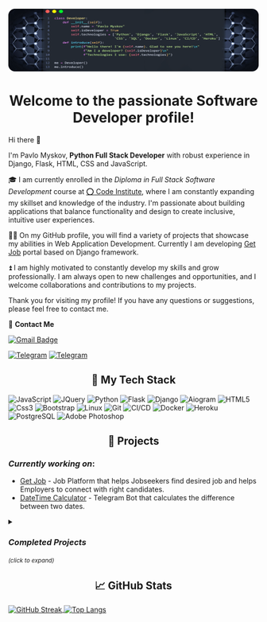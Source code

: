 ![Introduce by Python Class](images/introduce.png)

<h1 align="center">Welcome to the passionate Software Developer profile!</h1>

Hi there 👋

I'm Pavlo Myskov, **Python Full Stack Developer** with robust experience in Django, Flask, HTML, CSS and JavaScript.

:mortar_board: I am currently enrolled in the *Diploma in Full Stack Software Development* course at [:o: Code Institute](https://codeinstitute.net), where I am constantly expanding my skillset and knowledge of the industry. I'm passionate about building applications that balance functionality and design to create inclusive, intuitive user experiences.

👨‍💻 On my GitHub profile, you will find a variety of projects that showcase my abilities in Web Application Development. Currently I am developing [Get Job](https://github.com/FlashDrag/get-job) portal based on Django framework.

:arrow_double_up: I am highly motivated to constantly develop my skills and grow professionally. I am always open to new challenges and opportunities, and I welcome collaborations and contributions to my projects.

Thank you for visiting my profile! If you have any questions or suggestions, please feel free to contact me.

:incoming_envelope: **Contact Me**

[![Gmail Badge](https://img.shields.io/badge/-flashdrag@gmail.com-333333?style=for-the-badge&logo=Gmail&logoColor=white&style=plastic&logoWidth=20&labelColor=c14438&link=mailto:flashdrag@gmail.com)](mailto:flashdrag@gmail.com)

[<img src='https://img.shields.io/badge/Telegram-333333?style=for-the-badge&logo=telegram&logoColor=white&style=plastic&logoWidth=20&labelColor=2CA5E0' alt='Telegram'>](https://t.me/flashdrag) [<img src='https://img.shields.io/badge/LinkedIn-333333?style=for-the-badge&logo=linkedin&logoColor=white&style=plastic&logoWidth=20&labelColor=0077B5' alt='Telegram'>](https://www.linkedin.com/in/pavlo-myskov)

<!--
Badges4 for README.md
https://github.com/alexandresanlim/Badges4-README.md-Profile#-education-
https://shields.io/

Badge Template
![](https://img.shields.io/badge/...-222222?style=for-the-badge&logo=...&logoColor=white&logoWidth=20&labelColor=...)

Telegram-222222 - text and color of the full badge
style=for-the-badge - style of the badge; also available: plastic, flat, flat-square
logo=Gmail - logo of the badge; for example: Gmail, Telegram, LinkedIn, etc.
logoColor=white - color of the logo, if available
logoWidth=20 - width of the logo
labelColor=... - color of the label;

Complete list of github markdown emoji markup
https://gist.github.com/rxaviers/7360908
-->

<h2 align='center'>&#128142; My Tech Stack</h2>

![JavaScript](https://img.shields.io/badge/JavaScript-222222?&style=for-the-badge&logo=javascript&logoColor=white&style=plastic&logoWidth=20&labelColor=c2bc15)
![JQuery](https://img.shields.io/badge/JQuery-222222?style=for-the-badge&logo=jquery&logoColor=white&style=plastic&logoWidth=20&labelColor=0769AD)
![Python](https://img.shields.io/badge/Python-222222?style=for-the-badge&logo=python&logoColor=white&style=plastic&logoWidth=20&labelColor=366E9C)
![Flask](https://img.shields.io/badge/Flask-222222?style=for-the-badge&logo=flask&logoColor=white&style=plastic&logoWidth=20&labelColor=000)
![Django](https://img.shields.io/badge/Django-222222?style=for-the-badge&logo=django&logoColor=white&style=plastic&logoWidth=20&labelColor=092E20)
![Aiogram](https://img.shields.io/badge/Aiogram-222222?style=for-the-badge&logo=telegram&logoColor=white&style=plastic&labelColor=blue)
![HTML5](https://img.shields.io/badge/HTML5-222222?style=for-the-badge&logo=html5&logoColor=white&style=plastic&logoWidth=20&labelColor=E34F26)
![Css3](https://img.shields.io/badge/CSS3-222222?style=for-the-badge&logo=css3&logoColor=white&style=plastic&logoWidth=20&labelColor=1572B6)
![Bootstrap](https://img.shields.io/badge/Bootstrap-222222?style=for-the-badge&logo=bootstrap&logoColor=white&style=plastic&logoWidth=20&labelColor=7952B3)
![Linux](https://img.shields.io/badge/Linux-222222?style=for-the-badge&logo=linux&logoColor=000&style=plastic&logoWidth=20&labelColor=FCC624)
![Git](https://img.shields.io/badge/Git-222222?style=for-the-badge&logo=git&logoColor=white&style=plastic&logoWidth=20&labelColor=F05032)
![CI/CD](https://img.shields.io/badge/CI/CD-222222?style=for-the-badge&logo=github-actions&logoColor=white&style=plastic&logoWidth=20&labelColor=2088FF)
![Docker](https://img.shields.io/badge/Docker-222222?style=for-the-badge&logo=docker&logoColor=white&style=plastic&logoWidth=20&labelColor=2496ED)
![Heroku](https://img.shields.io/badge/Heroku-222222?style=for-the-badge&logo=heroku&logoColor=white&style=plastic&logoWidth=20&labelColor=430098)
![PostgreSQL](https://img.shields.io/badge/PostgreSQL-222222?style=for-the-badge&logo=postgresql&logoColor=white&style=plastic&logoWidth=20&labelColor=336791)
![Adobe Photoshop](https://img.shields.io/badge/Adobe%20Photoshop-222222?style=for-the-badge&logo=Adobe%20Photoshop&logoColor=white&style=plastic&logoWidth=20&labelColor=31A8FF)

<h2 align='center'> &#x1F4BC; Projects</h2>

### _Currently working on_:

- [Get Job](https://github.com/FlashDrag/get-job) - Job Platform that helps Jobseekers find desired job and helps Employers to connect with right candidates.
- [DateTime Calculator](https://github.com/FlashDrag/DateCalcBot) - Telegram Bot that calculates the difference between two dates.

<details>
<summary>
  <h3>
    <i>Completed Projects</i>
  </h3>
<small><i>(click to expand)</i></small>
</summary>

- #### [Word Wheel](https://github.com/FlashDrag/word-wheel)
<table>
  <tr>
    <td>
      <a href="https://github.com/FlashDrag/word-wheel"><img width="900" src="https://github.com/FlashDrag/word-wheel/blob/master/docs/supp-images/responsive-mockup.png" alt="Word Wheel Responsive Mockup"></a>
    </td>
    <td>
      The Educational JavaScript game that challenges users to test their vocabulary skills by guessing words based on the provided definitions. The game based on a single interactive page with a fully responsive design and intuitive user interface. The app uses the Free Dictionary API to get the definitions of the words.
    </td>
  </tr>
</table>

- #### [Library Management System](https://github.com/FlashDrag/library-management-system)
<table>
  <tr>
    <td>
      Python CLI application designed to manage a library's book inventory using a Google Spreadsheet API. The app allows users to perform CRUD operations on the books stock in the library, as well as to check overdue books and view borrowed books.
    </td>
    <td>
      <a href="https://github.com/FlashDrag/library-management-system" ><img width="700" src="https://github.com/FlashDrag/library-management-system/blob/main/docs/images/supp-images/mockup.png" alt="Library System Mockup"></a>
    </td>
  </tr>
</table>


- #### [BarberShop](https://github.com/FlashDrag/barber-shop)
<table>
  <tr>
    <td>
      <a href="https://github.com/FlashDrag/barber-shop"><img width="900" src="https://github.com/FlashDrag/barber-shop/blob/master/documentation/supp-images/amiresponsive.png" alt="BarberShop Responsive Mockup"></a>
    </td>
    <td>
      HTML/CSS Static Barbershop Website for Successful Barbershop Business. The website is designed in such a way as to interest the user, give useful information about the services and increase the chances of visiting the Barbershop. The appearance and UI design is quite user-friendly, stylish and responsive.
    </td>
  </tr>
</table>

<!--
- #### []()
<table>
  <tr>
    <td>
      <img src="" alt="">
    </td>
    <td>
    </td>
  </tr>
</table>
-->

### 🔷 All my other study projects can be found in the [Study Projects](https://github.com/FlashDrag/study-projects) repository.
</details>

<!--
GitHub Readme Stats Cards
https://github.com/anuraghazra/github-readme-stats

Github Readme Streak Stats
https://github.com/DenverCoder1/github-readme-streak-stats
-->

<h2 align='center'>&#x1f4c8; GitHub Stats</h2>
<p>
    <a href="https://git.io/streak-stats">
      <img align="center"  src="http://github-readme-streak-stats.herokuapp.com?user=FlashDrag&theme=default&date_format=j%20M%5B%20Y%5D&background=F7F7F7&border=E4E2E2&ring=E5A585&fire=E5A585&currStreakLabel=E5A585" alt="GitHub Streak" />
    </a>
    <a href="https://github.com/FlashDrag/github-readme-stats">
      <img align="center" src="https://github-readme-stats.vercel.app/api/top-langs/?username=FlashDrag&layout=compact&theme=swift" alt="Top Langs" />
    </a>
</p>

<p align="center">

</p>

